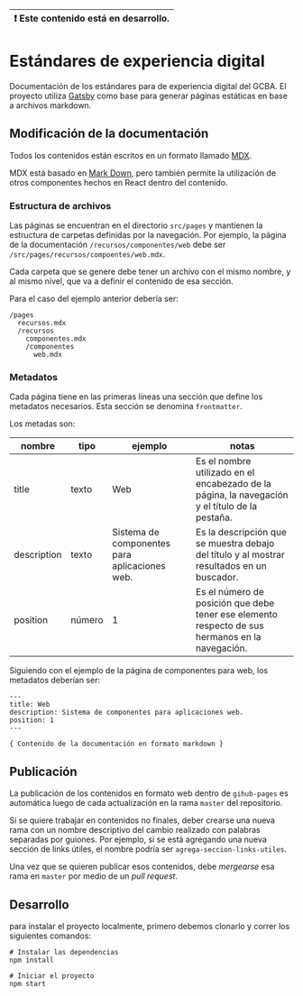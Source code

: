 | :exclamation:  Este contenido está en desarrollo. |
|---------------------------------------------------|


# Estándares de experiencia digital

Documentación de los estándares para de experiencia digital del GCBA.
El proyecto utiliza [Gatsby](https://www.gatsbyjs.org/) como base para generar páginas estáticas en base a archivos markdown.

## Modificación de la documentación

Todos los contenidos están escritos en un formato llamado [MDX](https://mdxjs.com/).

MDX está basado en [Mark Down](https://www.markdownguide.org/), pero también permite la utilización de otros componentes hechos en React dentro del contenido.

### Estructura de archivos

Las páginas se encuentran en el directorio `src/pages` y mantienen la estructura de carpetas definidas por la navegación.
Por ejemplo, la página de la documentación `/recursos/componentes/web` debe ser `/src/pages/recursos/compoentes/web.mdx`.

Cada carpeta que se genere debe tener un archivo con el mismo nombre, y al mismo nivel, que va a definir el contenido de esa sección.

Para el caso del ejemplo anterior debería ser:

```
/pages
  recursos.mdx
  /recursos
    componentes.mdx
    /componentes
      web.mdx
``` 

### Metadatos

Cada página tiene en las primeras líneas una sección que define los metadatos necesarios. Esta sección se denomina `frontmatter`.

Los metadas son:

| nombre      | tipo         | ejemplo                                       | notas                                                                                           |
|-------------|--------------|-----------------------------------------------|-------------------------------------------------------------------------------------------------|
| title       | texto        | Web                                           | Es el nombre utilizado en el encabezado de la página, la navegación y el título de la pestaña.  |
| description | texto        | Sistema de componentes para aplicaciones web. | Es la descripción que se muestra debajo del título y al mostrar resultados en un buscador.      |
| position    | número       | 1                                             | Es el número de posición que debe tener ese elemento respecto de sus hermanos en la navegación. |


Siguiendo con el ejemplo de la página de componentes para web, los metadatos deberían ser:

```
---
title: Web
description: Sistema de componentes para aplicaciones web.
position: 1
---

{ Contenido de la documentación en formato markdown }

```

## Publicación

La publicación de los contenidos en formato web dentro de `gihub-pages` es automática luego de cada actualización en la rama `master` del repositorio.

Si se quiere trabajar en contenidos no finales, deber crearse una nueva rama con un nombre descriptivo del cambio realizado con palabras separadas por guiones. Por ejemplo, si se está agregando una nueva sección de links útiles, el nombre podría ser `agrega-seccion-links-utiles`.

Una vez que se quieren publicar esos contenidos, debe _mergearse_ esa rama en `master` por medio de un _pull request_.


## Desarrollo

para instalar el proyecto localmente, primero debemos clonarlo y correr los siguientes comandos:

```
# Instalar las dependencias
npm install

# Iniciar el proyecto
npm start
````
